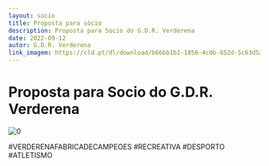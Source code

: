 ```yaml
---
layout: socio
title: Proposta para sócio
description: Proposta para Socio do G.D.R. Verderena
date: 2022-09-12
autor: G.D.R. Verderena
link_imagem: https://cld.pt/dl/download/b66bb1b1-1856-4c0b-852d-5c63d53812f4/prop_socio_verderena_v3.jpg
---
```



# Proposta para Socio do G.D.R. Verderena

![0](https://cld.pt/dl/download/b66bb1b1-1856-4c0b-852d-5c63d53812f4/prop_socio_verderena_v3.jpg)

#VERDERENAFABRICADECAMPEOES #RECREATIVA #DESPORTO #ATLETISMO
